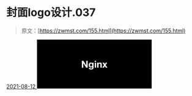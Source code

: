 <!--yml
category: 未分类
date: 0001-01-01 00:00:00
-->

# 封面logo设计.037

> 原文：[https://zwmst.com/155.html](https://zwmst.com/155.html)

   [ <time datetime="2021-08-12T09:21:34+08:00"> 2021-08-12 </time> ](https://zwmst.com/%e5%b0%81%e9%9d%a2logo%e8%ae%be%e8%ae%a1-037)  [![](img/e7218d8f0b444800d5438dd887b9d2cc.png)](https://zwmst.com/wp-content/uploads/2021/08/1628731294-411e2d7545dd879.jpeg)
